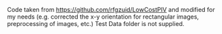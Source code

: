 Code taken from https://github.com/rfgzuid/LowCostPIV and modified for my needs (e.g. corrected the x-y orientation for rectangular images, preprocessing of images, etc.)
Test Data folder is not supplied. 
